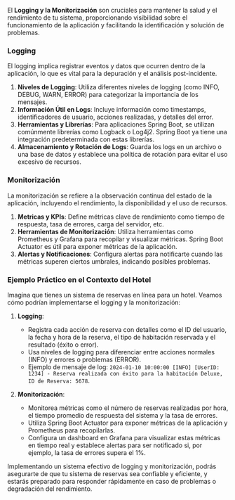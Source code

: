 El **Logging y la Monitorización** son cruciales para mantener la salud y el rendimiento de tu sistema, proporcionando visibilidad sobre el funcionamiento de la aplicación y facilitando la identificación y solución de problemas.

### Logging

El logging implica registrar eventos y datos que ocurren dentro de la aplicación, lo que es vital para la depuración y el análisis post-incidente.

1. **Niveles de Logging**: Utiliza diferentes niveles de logging (como INFO, DEBUG, WARN, ERROR) para categorizar la importancia de los mensajes.
1. **Información Útil en Logs**: Incluye información como timestamps, identificadores de usuario, acciones realizadas, y detalles del error.
1. **Herramientas y Librerías**: Para aplicaciones Spring Boot, se utilizan comúnmente librerías como Logback o Log4j2. Spring Boot ya tiene una integración predeterminada con estas librerías.
1. **Almacenamiento y Rotación de Logs**: Guarda los logs en un archivo o una base de datos y establece una política de rotación para evitar el uso excesivo de recursos.

### Monitorización

La monitorización se refiere a la observación continua del estado de la aplicación, incluyendo el rendimiento, la disponibilidad y el uso de recursos.

1. **Metricas y KPIs**: Define métricas clave de rendimiento como tiempo de respuesta, tasa de errores, carga del servidor, etc.
1. **Herramientas de Monitorización**: Utiliza herramientas como Prometheus y Grafana para recopilar y visualizar métricas. Spring Boot Actuator es útil para exponer métricas de la aplicación.
1. **Alertas y Notificaciones**: Configura alertas para notificarte cuando las métricas superen ciertos umbrales, indicando posibles problemas.

### Ejemplo Práctico en el Contexto del Hotel

Imagina que tienes un sistema de reservas en línea para un hotel. Veamos cómo podrían implementarse el logging y la monitorización:

1. **Logging**:
   
   * Registra cada acción de reserva con detalles como el ID del usuario, la fecha y hora de la reserva, el tipo de habitación reservada y el resultado (éxito o error).
   * Usa niveles de logging para diferenciar entre acciones normales (INFO) y errores o problemas (ERROR).
   * Ejemplo de mensaje de log: `2024-01-10 10:00:00 [INFO] [UserID: 1234] - Reserva realizada con éxito para la habitación Deluxe, ID de Reserva: 5678`.
1. **Monitorización**:
   
   * Monitorea métricas como el número de reservas realizadas por hora, el tiempo promedio de respuesta del sistema y la tasa de errores.
   * Utiliza Spring Boot Actuator para exponer métricas de la aplicación y Prometheus para recopilarlas.
   * Configura un dashboard en Grafana para visualizar estas métricas en tiempo real y establece alertas para ser notificado si, por ejemplo, la tasa de errores supera el 1%.

Implementando un sistema efectivo de logging y monitorización, podrás asegurarte de que tu sistema de reservas sea confiable y eficiente, y estarás preparado para responder rápidamente en caso de problemas o degradación del rendimiento.
